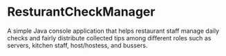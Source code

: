 # ResturantCheckManager
A simple Java console application that helps restaurant staff manage daily checks and fairly distribute collected tips among different roles such as servers, kitchen staff, host/hostess, and bussers.
